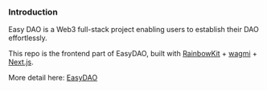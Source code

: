### Introduction

Easy DAO is a Web3 full-stack project enabling users to establish their DAO effortlessly.

This repo is the frontend part of EasyDAO, built with [RainbowKit](https://rainbowkit.com) + [wagmi](https://wagmi.sh) + [Next.js](https://nextjs.org/).

More detail here: [EasyDAO](https://github.com/edward821220/EssyDAO)
